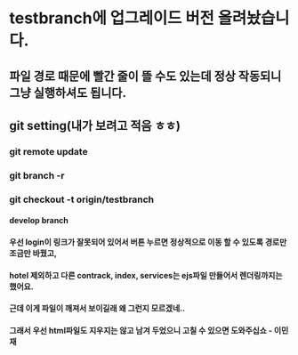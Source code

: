 # testbranch에 업그레이드 버전 올려놨습니다.
## 파일 경로 때문에 빨간 줄이 뜰 수도 있는데 정상 작동되니 그냥 실행하셔도 됩니다.


## git setting(내가 보려고 적음 ㅎㅎ)
### git remote update
### git branch -r
### git checkout -t origin/testbranch


#### develop branch
#### 우선 login이 링크가 잘못되어 있어서 버튼 누르면 정상적으로 이동 할 수 있도록 경로만 조금만 바꿨고,
#### hotel 제외하고 다른 contrack, index, services는 ejs파일 만들어서 렌더링까지는 했어요.
#### 근데 이게 파일이 깨져서 보이길래 왜 그런지 모르겠네..
#### 그래서 우선 html파일도 지우지는 않고 남겨 두었으니 고칠 수 있으면 도와주십쇼 - 이민재
